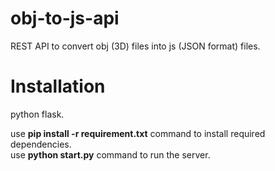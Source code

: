 obj-to-js-api
=============

REST API to convert obj (3D) files into js (JSON format) files.

Installation 
===============
python flask.

use <b>pip install -r requirement.txt</b> command to install required dependencies.<br>
use <b>python start.py</b> command to run the server.

